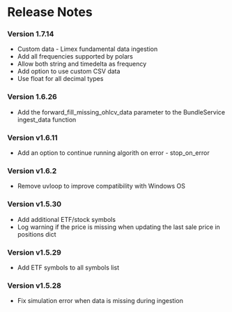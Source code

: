 # Release Notes

### Version 1.7.14
- Custom data - Limex fundamental data ingestion
- Add all frequencies supported by polars
- Allow both string and timedelta as frequency
- Add option to use custom CSV data
- Use float for all decimal types

### Version 1.6.26
- Add the forward_fill_missing_ohlcv_data parameter to the BundleService ingest_data function

### Version v1.6.11
- Add an option to continue running algorith on error - stop_on_error

### Version v1.6.2
- Remove uvloop to improve compatibility with Windows OS

### Version v1.5.30
- Add additional ETF/stock symbols
- Log warning if the price is missing when updating the last sale price in positions dict

### Version v1.5.29
- Add ETF symbols to all symbols list

### Version v1.5.28
- Fix simulation error when data is missing during ingestion
